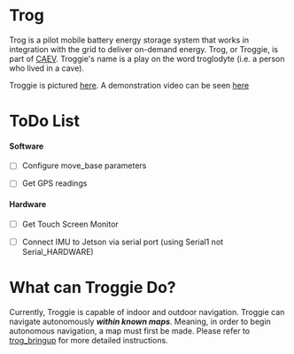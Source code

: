 # Trog
Trog is a pilot mobile battery energy storage system that works in integration with the grid to deliver on-demand energy. Trog, or Troggie, is part of [CAEV](http://smartgrid.ucla.edu/CAEV/). Troggie's name is a play on the word troglodyte (i.e. a person who lived in a cave). 

Troggie is pictured [here](documentation/images/troggie.png). A demonstration video can be seen [here](https://www.youtube.com/watch?v=KBPcC1sAmNI&feature=youtu.be)



ToDo List
========

#### Software
* [ ] Configure move_base parameters
* [ ] Get GPS readings


#### Hardware
* [ ] Get Touch Screen Monitor
* [ ] Connect IMU to Jetson via serial port (using Serial1 not Serial_HARDWARE)


What can Troggie Do?
========

Currently, Troggie is capable of indoor and outdoor navigation. Troggie can navigate autonomously ***within known maps***. 
Meaning, in order to begin autonomous navigation, a map must first be made. Please refer to [trog_bringup](./trog_bringup)
for more detailed instructions. 

